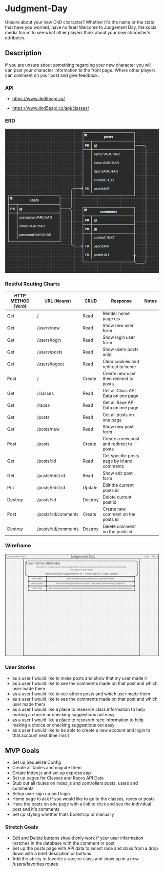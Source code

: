 # Judgment-Day

Unsure about your new DnD character? Whether it's the name or the stats that have you worried, have no fear! Welcome to Judgement Day, the social media forum to see what other players think about your new character's attributes.

## Description

If you are unsure about something regarding your new character you will can post your character information to the front page. Where other players can comment on your post and give feedback.

### API

- https://www.dnd5eapi.co/

- https://www.dnd5eapi.co/api/classes/

### ERD

![ERD Tables](/images/ERD.JPG)

### Restful Routing Charts

| HTTP METHOD (_Verb_) | URL (_Nouns_)       | CRUD    | Response                                   | Notes |
| -------------------- | ------------------- | ------- | ------------------------------------------ | ----- |
| Get                  | /                   | Read    | Render home page ejs                       |       |
| Get                  | /users/new          | Read    | Show new user form                         |       |
| Get                  | /users/login        | Read    | Show login user form                       |       |
| Get                  | /users/posts        | Read    | Show users posts only                      |       |
| Get                  | /users/logout       | Read    | Clear cookies and redirect to home         |       |
| Post                 | /                   | Create  | Create new user then redirect to posts     |       |
| Get                  | /classes            | Read    | Get all Class API Data on one page         |       |
| Get                  | /races              | Read    | Get all Race API Data on one page          |       |
| Get                  | /posts              | Read    | Get all posts on one page                  |       |
| Get                  | /posts/new          | Read    | Show new post form                         |       |
| Post                 | /posts              | Create  | Create a new post and redirect to posts    |       |
| Get                  | /posts/:id          | Read    | Get specific posts page by id and comments |       |
| Get                  | /posts/edit/:id     | Read    | Show edit post form                        |       |
| Put                  | /posts/edit/:id     | Update  | Edit the current posts id                  |       |
| Destroy              | /posts/:id          | Destroy | Delete current post id                     |       |
| Post                 | /posts/:id/comments | Create  | Create new comment on the posts id         |       |
| Destroy              | /posts/:id/comments | Destroy | Delete comment on the posts id             |       |

### Wireframe

![Wireframe](/images/WireframeJD.JPG)

### User Stories

- as a user I would like to make posts and show that my user made it
- as a user I would like to see the comments made on that post and which user made them
- as a user I would like to see others posts and which user made them
- as a user I would like to see the comments made on that post and which user made them
- as a user I would like a place to research class information to help making a choice or checking suggestions out easy
- as a user I would like a place to research race information to help making a choice or checking suggestions out easy
- as a user I would like to be able to create a new account and login to that account next time I visit

## MVP Goals

- Set up Sequelize Config
- Create all tables and migrate them
- Create Index.js and set up express app
- Set up pages for Classes and Races API Data
- Stub out all routes on index.js and controllers posts, users and comments
- Setup user sign up and login
- Home page to ask if you would like to go to the classes, races or posts
- Have the posts on one page with a link to click and see the individual post and it's comments
- Set up styling whether thats bootstrap or manually

### Stretch Goals

- Edit and Delete buttons should only work if your user information matches in the database with the comment or post
- Set up the posts page with API data to select race and class from a drop down with a brief desciption or buttons
- Add the ability to favorite a race or class and show up in a new /users/favorites routes
